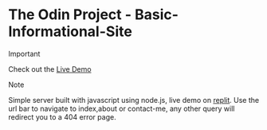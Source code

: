 # The Odin Project - Basic-Informational-Site

>[!IMPORTANT]
Check out the [Live Demo](https://replit.com/@MrBeppe94/Basic-Informational-Site)

>[!NOTE]
Simple server built with javascript using node.js, live demo on [replit](https://replit.com).
Use the url bar to navigate to index,about or contact-me, any other query will redirect you to a 404 error page.

